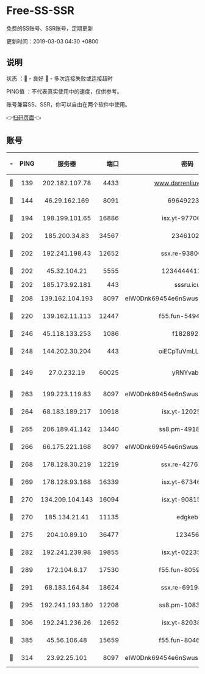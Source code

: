 # Free-SS-SSR

免费的SS账号、SSR账号，定期更新

更新时间：2019-03-03 04:30 +0800

## 说明

状态     ：🙂 - 良好 🙁 - 多次连接失败或连接超时

PING值   ：不代表真实使用中的速度，仅供参考。

账号兼容SS、SSR，你可以自由在两个软件中使用。

👉[扫码页面](https://liesauer.github.io/free-ss-ssr.github.io/)👈

## 账号

|-|PING|服务器|端口|密码|加密方式|区域|
|:----:|:----:|:-----:|-----:|:----:|:----:|:----:|
|🙂|139|202.182.107.78|4433|www.darrenliuwei.com|aes-256-cfb|JP|
|🙂|144|46.29.162.169|8091|6964922356|aes-256-cfb|RU|
|🙂|194|198.199.101.65|16886|isx.yt-97706570|aes-256-cfb|US|
|🙂|202|185.200.34.83|34567|23461023|aes-256-cfb|US|
|🙂|202|192.241.198.43|12652|ssx.re-93806921|aes-256-cfb|US|
|🙂|202|45.32.104.21|5555|1234444411111|aes-256-cfb|SG|
|🙂|202|185.173.92.181|443|sssru.icu|rc4-md5|RU|
|🙂|208|139.162.104.193|8097|eIW0Dnk69454e6nSwuspv9DmS201tQ0D|aes-256-cfb|JP|
|🙂|220|139.162.11.113|12447|f55.fun-54942636|aes-256-cfb|SG|
|🙂|246|45.118.133.253|1086|f1828920|aes-256-cfb|SG|
|🙂|248|144.202.30.204|443|oiECpTuVmLLxk4Ts|aes-256-cfb|US|
|🙂|249|27.0.232.19|60025|yRNYvabB|xchacha20-ietf-poly1305|HK|
|🙂|263|199.223.119.83|8097|eIW0Dnk69454e6nSwuspv9DmS201tQ0D|aes-256-cfb|US|
|🙂|264|68.183.189.217|10918|isx.yt-12025761|aes-256-cfb|SG|
|🙂|265|206.189.41.142|13440|ss8.pm-49181075|aes-256-cfb|SG|
|🙂|266|66.175.221.168|8097|eIW0Dnk69454e6nSwuspv9DmS201tQ0D|aes-256-cfb|US|
|🙂|268|178.128.30.219|12219|ssx.re-42762203|aes-256-cfb|SG|
|🙂|269|178.128.93.168|16339|isx.yt-67346063|aes-256-cfb|SG|
|🙂|270|134.209.104.143|16094|isx.yt-90815095|aes-256-cfb|SG|
|🙂|270|185.134.21.41|11135|edgkeb|aes-256-cfb|GB|
|🙂|275|204.10.89.10|36477|123456|aes-256-cfb|US|
|🙂|282|192.241.239.98|19855|isx.yt-02235156|aes-256-cfb|US|
|🙂|289|172.104.6.17|17530|f55.fun-80599240|aes-256-cfb|US|
|🙂|291|68.183.164.84|18624|ssx.re-69198876|aes-256-cfb|US|
|🙂|295|192.241.193.180|12208|ss8.pm-10835371|aes-256-cfb|US|
|🙂|306|192.241.236.26|12652|isx.yt-82038040|aes-256-cfb|US|
|🙂|385|45.56.106.48|15659|f55.fun-80465528|aes-256-cfb|US|
|🙂|314|23.92.25.101|8097|eIW0Dnk69454e6nSwuspv9DmS201tQ0D|aes-256-cfb|US|

